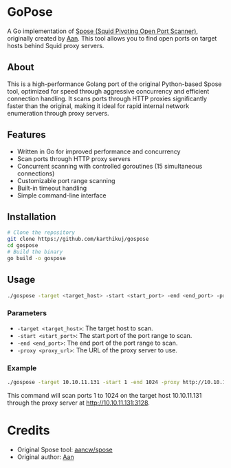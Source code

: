 # GoPose

A Go implementation of [Spose (Squid Pivoting Open Port Scanner)](https://github.com/aancw/spose), originally created by [Aan](https://github.com/aancw). This tool allows you to find open ports on target hosts behind Squid proxy servers.

## About

This is a high-performance Golang port of the original Python-based Spose tool, optimized for speed through aggressive concurrency and efficient connection handling. It scans ports through HTTP proxies significantly faster than the original, making it ideal for rapid internal network enumeration through proxy servers.

## Features

- Written in Go for improved performance and concurrency
- Scan ports through HTTP proxy servers
- Concurrent scanning with controlled goroutines (15 simultaneous connections)
- Customizable port range scanning
- Built-in timeout handling
- Simple command-line interface

## Installation
```bash
# Clone the repository
git clone https://github.com/karthikuj/gospose
cd gospose
# Build the binary
go build -o gospose
```

## Usage

```bash
./gospose -target <target_host> -start <start_port> -end <end_port> -proxy <proxy_url>
```

### Parameters

- `-target <target_host>`: The target host to scan.
- `-start <start_port>`: The start port of the port range to scan.
- `-end <end_port>`: The end port of the port range to scan.
- `-proxy <proxy_url>`: The URL of the proxy server to use.

### Example

```bash
./gospose -target 10.10.11.131 -start 1 -end 1024 -proxy http://10.10.11.131:3128
```

This command will scan ports 1 to 1024 on the target host 10.10.11.131 through the proxy server at http://10.10.11.131:3128.

# Credits

- Original Spose tool: [aancw/spose](https://github.com/aancw/spose)
- Original author: [Aan](https://github.com/aancw)
